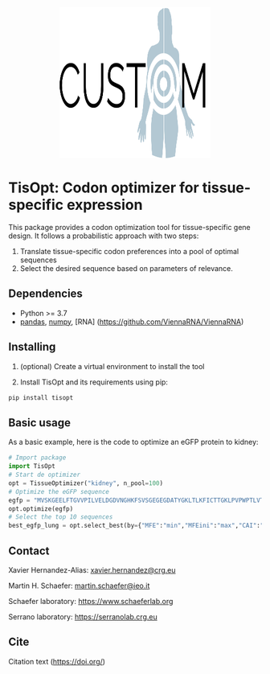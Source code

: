 <p align="center">
	<img src="img/logo.png" width="300" height="300">
</p>

# TisOpt: Codon optimizer for tissue-specific expression

This package provides a codon optimization tool for tissue-specific gene design. It follows a probabilistic approach with two steps:
1) Translate tissue-specific codon preferences into a pool of optimal sequences
2) Select the desired sequence based on parameters of relevance.

## Dependencies

- Python >= 3.7
- [pandas](https://pandas.pydata.org/), [numpy](https://numpy.org/), [RNA] (https://github.com/ViennaRNA/ViennaRNA)

## Installing

1) (optional) Create a virtual environment to install the tool

2) Install TisOpt and its requirements using pip:
```bash
pip install tisopt
```

## Basic usage

As a basic example, here is the code to optimize an eGFP protein to kidney:
```python
# Import package
import TisOpt
# Start de optimizer
opt = TissueOptimizer("kidney", n_pool=100)
# Optimize the eGFP sequence
egfp = "MVSKGEELFTGVVPILVELDGDVNGHKFSVSGEGEGDATYGKLTLKFICTTGKLPVPWPTLVTTLTYGVQCFSRYPDHMKQHDFFKSAMPEGYVQERTIFFKDDGNYKTRAEVKFEGDTLVNRIELKGIDFKEDGNILGHKLEYNYNSHNVYIMADKQKNGIKVNFKIRHNIEDGSVQLADHYQQNTPIGDGPVLLPDNHYLSTQSALSKDPNEKRDHMVLLEFVTAAGITLGMDELYK"
opt.optimize(egfp)
# Select the top 10 sequences
best_egfp_lung = opt.select_best(by={"MFE":"min","MFEini":"max","CAI":"max","CPB":"max","ENC":"min"},homopolymers=7, top=10)
```

## Contact

Xavier Hernandez-Alias: xavier.hernandez@crg.eu

Martin H. Schaefer: martin.schaefer@ieo.it

Schaefer laboratory: https://www.schaeferlab.org

Serrano laboratory: https://serranolab.crg.eu


## Cite

Citation text (https://doi.org/)